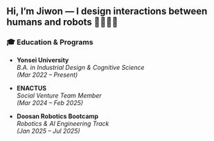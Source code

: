 ## Hi, I’m Jiwon — I design interactions between humans and robots 🫱🏻‍🫲🏿

### 🎓 Education & Programs

- **Yonsei University**  
  *B.A. in Industrial Design & Cognitive Science*  
  *(Mar 2022 – Present)*

- **ENACTUS**  
  *Social Venture Team Member*  
  *(Mar 2024 – Feb 2025)*
  
- **Doosan Robotics Bootcamp**  
  *Robotics & AI Engineering Track*  
  *(Jan 2025 – Jul 2025)*
  

<!--
**WONnyyyyy/WONnyyyyy** is a ✨ _special_ ✨ repository because its `README.md` (this file) appears on your GitHub profile.

Here are some ideas to get you started:

- 🔭 I’m currently working on ...
- 🌱 I’m currently learning ...
- 👯 I’m looking to collaborate on ...
- 🤔 I’m looking for help with ...
- 💬 Ask me about ...
- 📫 How to reach me: ...
- 😄 Pronouns: ...
- ⚡ Fun fact: ...
-->

